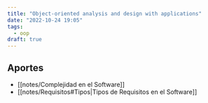 ```yaml
---
title: "Object-oriented analysis and design with applications"
date: "2022-10-24 19:05"
tags: 
  - oop
draft: true
---
```

## Aportes
- [[notes/Complejidad en el Software]]
- [[notes/Requisitos#Tipos|Tipos de Requisitos en el Software]]

